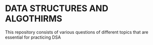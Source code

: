 # DATA STRUCTURES AND ALGOTHIRMS
This repository consists of various questions of different topics that are essential for practicing DSA 
